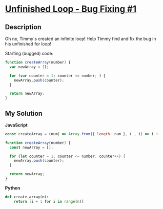 # [Unfinished Loop - Bug Fixing #1](https://www.codewars.com/kata/55c28f7304e3eaebef0000da)

## Description

Oh no, Timmy's created an infinite loop! Help Timmy find and fix the bug in his unfinished for loop!

Starting (bugged) code:

```js
function createArray(number) {
  var newArray = [];

  for (var counter = 1; counter <= number; ) {
    newArray.push(counter);
  }

  return newArray;
}
```

## My Solution

**JavaScript**

```js
const createArray = (num) => Array.from({ length: num }, (_, i) => i + 1);
```

```js
function createArray(number) {
  const newArray = [];

  for (let counter = 1; counter <= number; counter++) {
    newArray.push(counter);
  }

  return newArray;
}
```

**Python**

```py
def create_array(n):
    return [i + 1 for i in range(n)]
```

